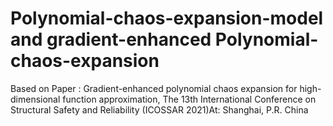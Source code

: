 # Polynomial-chaos-expansion-model and gradient-enhanced Polynomial-chaos-expansion

Based on Paper : Gradient-enhanced polynomial chaos expansion for high-dimensional function approximation, The 13th International Conference on Structural Safety and Reliability (ICOSSAR 2021)At: Shanghai, P.R. China
